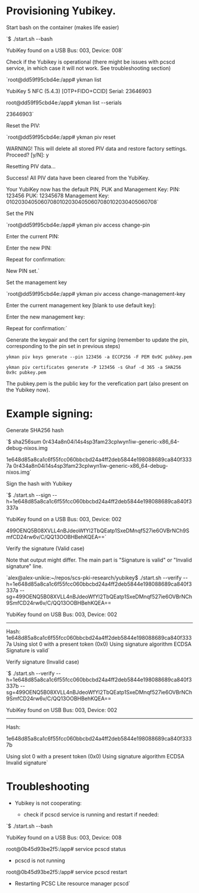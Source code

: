 <!--
    Copyright 2023 TII (SSRC) and the Ghaf contributors
    SPDX-License-Identifier: CC-BY-SA-4.0
-->


# Provisioning Yubikey.


Start bash on the container (makes life easier)

`$ ./start.sh --bash

YubiKey found on a USB Bus: 003, Device: 008`

Check if the Yubikey is operational (there might be issues with pcscd service, in which case it will not work. See troubleshooting section)

`root@dd59f95cbd4e:/app# ykman list

YubiKey 5 NFC (5.4.3) [OTP+FIDO+CCID] Serial: 23646903

root@dd59f95cbd4e:/app# ykman list --serials

23646903`

Reset the PIV:

`root@dd59f95cbd4e:/app# ykman piv reset

WARNING! This will delete all stored PIV data and restore factory settings. Proceed? [y/N]: y

Resetting PIV data...

Success! All PIV data have been cleared from the YubiKey.

Your YubiKey now has the default PIN, PUK and Management Key:
	PIN:	123456
	PUK:	12345678
	Management Key:	010203040506070801020304050607080102030405060708`

Set the PIN

`root@dd59f95cbd4e:/app# ykman piv access change-pin

Enter the current PIN: 

Enter the new PIN: 

Repeat for confirmation: 

New PIN set.`

Set the management key

`root@dd59f95cbd4e:/app# ykman piv access change-management-key

Enter the current management key [blank to use default key]:

Enter the new management key:

Repeat for confirmation:`

Generate the keypair and the cert for signing (remember to update the pin, corresponding to the pin set in previous steps)

`ykman piv keys generate --pin 123456 -a ECCP256 -F PEM 0x9C pubkey.pem`

`ykman piv certificates generate -P 123456 -s Ghaf -d 365 -a SHA256 0x9c pubkey.pem`

The pubkey.pem is the public key for the verefication part (also present on the Yubikey now).

# Example signing:

Generate SHA256 hash

`$ sha256sum 0r434a8n04i14s4sp3fam23cplwyn1iw-generic-x86_64-debug-nixos.img 

1e648d85a8ca1c6f55fcc060bbcbd24a4ff2deb5844e198088689ca840f3337a  0r434a8n04i14s4sp3fam23cplwyn1iw-generic-x86_64-debug-nixos.img`

Sign the hash with Yubikey

`$ ./start.sh --sign --h=1e648d85a8ca1c6f55fcc060bbcbd24a4ff2deb5844e198088689ca840f3337a

YubiKey found on a USB Bus: 003, Device: 002

499OENQ5B08XVLL4nBJdeoWfYl2TbQEatp1SxeDMnqf527ie6OVBrNCh9SmfCD24rw6v/C/QQ13OOBHBehKQEA==`

Verify the signature (Valid case)

Note that output might differ. The main part is "Signature is valid" or "Invalid signature" line.

`alex@alex-unikie:~/repos/scs-pki-research/yubikey$ ./start.sh --verify --h=1e648d85a8ca1c6f55fcc060bbcbd24a4ff2deb5844e198088689ca840f3337a --sg=499OENQ5B08XVLL4nBJdeoWfYl2TbQEatp1SxeDMnqf527ie6OVBrNCh9SmfCD24rw6v/C/QQ13OOBHBehKQEA==

YubiKey found on USB Bus: 003, Device: 002

-------------

Hash:
1e648d85a8ca1c6f55fcc060bbcbd24a4ff2deb5844e198088689ca840f3337a
Using slot 0 with a present token (0x0)
Using signature algorithm ECDSA
Signature is valid`

Verify signature (Invalid case)

`$ ./start.sh --verify --h=1e648d85a8ca1c6f55fcc060bbcbd24a4ff2deb5844e198088689ca840f3337b --sg=499OENQ5B08XVLL4nBJdeoWfYl2TbQEatp1SxeDMnqf527ie6OVBrNCh9SmfCD24rw6v/C/QQ13OOBHBehKQEA==

YubiKey found on USB Bus: 003, Device: 002

-------------

Hash:

1e648d85a8ca1c6f55fcc060bbcbd24a4ff2deb5844e198088689ca840f3337b

Using slot 0 with a present token (0x0)
Using signature algorithm ECDSA
Invalid signature`


# Troubleshooting

- Yubikey is not cooperating:

  - check if pcscd service is running and restart if needed:

`$ ./start.sh --bash

YubiKey found on a USB Bus: 003, Device: 008

root@0b45d93be2f5:/app# service pcscd status

* pcscd is not running

root@0b45d93be2f5:/app# service pcscd restart

* Restarting PCSC Lite resource manager pcscd`